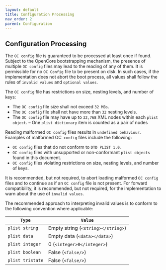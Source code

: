 ```yaml
---
layout: default
title: Configuration Processing
nav_order: 2
parent: Configuration
---
```


## Configuration Processing

The `OC config` file is guaranteed to be processed at least once if found. Subject to the OpenCore bootstrapping mechanism, the presence of multiple `OC config` files may lead to the reading of any of them. It is permissible for no `OC Config` file to be present on disk. In such cases, if the implementation does not abort the boot process, all values shall follow the rules of `invalid values` and `optional values`.

The `OC config` file has restrictions on size, nesting levels, and number of keys:
- The `OC config` file size shall not exceed `32 MBs`.
- The `OC config` file shall not have more than `32` nesting levels.
- The `OC config` file may have up to `32,768` XML nodes within each `plist object`.
    – One `plist dictionary` item is counted as a pair of nodes

Reading malformed `OC config` files results in `undefined behaviour`. Examples of malformed OC` config` files include
the following:

- `OC config` files that do not conform to `DTD PLIST 1.0`.
- `OC config` files with unsupported or non-conformant `plist objects` found in this document.
- `OC config` files violating restrictions on size, nesting levels, and number of keys.

It is recommended, but not required, to abort loading malformed `OC config` files and to continue as if an `OC config` file is not present. For forward compatibility, it is recommended, but not required, for the implementation to warn about the use of `invalid values`.

The recommended approach to interpreting invalid values is to conform to the following convention where applicable:

| `Type` | `Value` |
|---|---|
| `plist string` | Empty string (`<string></string>`) |
| `plist data` | Empty data (`<data></data>`) |
| `plist integer` | 0 (`<integer>0</integer>`) |
| `plist boolean` | False (`<false/>`) |
| `plist tristate` | False (`<false/>`) |